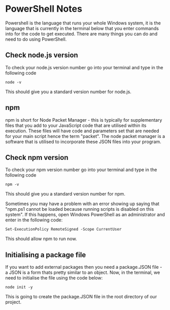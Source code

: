 # PowerShell Notes

Powershell is the language that runs your whole Windows system, it is the language that is currently in the terminal below that you enter commands into for the code to get executed. There are many things you can do and need to do using PowerShell.

## Check node.js version
To check your node.js version number go into your terminal and type in the following code
```
node -v
```
This should give you a standard version number for node.js.

## npm
npm is short for Node Packet Manager - this is typically for supplementary files that you add to your JavaScript code that are utilised within its execution. These files will have code and parameters set that are needed for your main script hence the term "packet". The node packet manager is a software that is utilised to incorporate these JSON files into your program.

## Check npm version
To check your npm version number go into your terminal and type in the following code
```
npm -v
```
This should give you a standard version number for npm.

Sometimes you may have a problem with an error showing up saying that "npm.ps1 cannot be loaded because running scripts is disabled on this system". If this happens, open Windows PowerShell as an administrator and enter in the following code:
```
Set-ExecutionPolicy RemoteSigned -Scope CurrentUser
```
This should allow npm to run now.

## Initialising a package file
If you want to add external packages then you need a package.JSON file - a JSON is a form thats pretty similar to an object. Now, in the terminal, we need to initialise the file using the code below:
```
node init -y
```
This is going to create the package.JSON file in the root directory of our project.